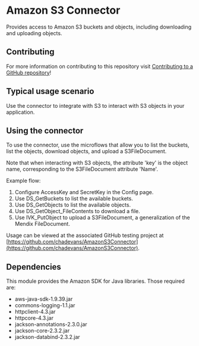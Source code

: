 # Amazon S3 Connector

Provides access to Amazon S3 buckets and objects, including downloading and uploading objects.

## Contributing

For more information on contributing to this repository visit [Contributing to a GitHub repository](https://world.mendix.com/display/howto50/Contributing+to+a+GitHub+repository)!

## Typical usage scenario

Use the connector to integrate with S3 to interact with S3 objects in your application.
 
## Using the connector

To use the connector, use the microflows that allow you to list the buckets, list the objects, download objects, and upload a S3FileDocument.

Note that when interacting with S3 objects, the attribute 'key' is the object name, corresponding to the S3FileDocument attribute 'Name'.

Example flow:

1. Configure AccessKey and SecretKey in the Config page.
2. Use DS_GetBuckets to list the available buckets.
3. Use DS_GetObjects to list the available objects.
4. Use DS_GetObject_FileContents to download a file.
5. Use IVK_PutObject to upload a S3FileDocument, a generalization of the Mendix FileDocument.

Usage can be viewed at the associated GitHub testing project at [https://github.com/chadevans/AmazonS3Connector](https://github.com/chadevans/AmazonS3Connector).

## Dependencies

This module provides the Amazon SDK for Java libraries. Those required are:

* aws-java-sdk-1.9.39.jar
* commons-logging-1.1.jar
* httpclient-4.3.jar
* httpcore-4.3.jar
* jackson-annotations-2.3.0.jar
* jackson-core-2.3.2.jar
* jackson-databind-2.3.2.jar
